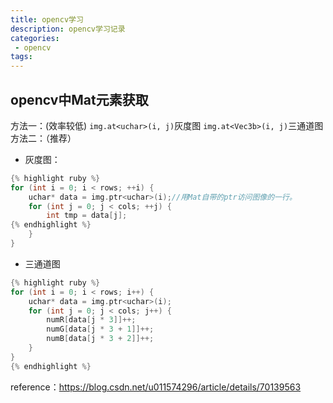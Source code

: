 ```yaml
---
title: opencv学习
description: opencv学习记录
categories:
 - opencv
tags:
---
```


## opencv中Mat元素获取

方法一：(效率较低)
`img.at<uchar>(i, j)`灰度图
`img.at<Vec3b>(i, j)`三通道图
方法二：（推荐）
- 灰度图：
```C++
{% highlight ruby %}
for (int i = 0; i < rows; ++i) {
	uchar* data = img.ptr<uchar>(i);//用Mat自带的ptr访问图像的一行。
	for (int j = 0; j < cols; ++j) {
		int tmp = data[j];
{% endhighlight %}
	}
}
```
- 三通道图

```c++
{% highlight ruby %}
for (int i = 0; i < rows; i++) {
	uchar* data = img.ptr<uchar>(i);
	for (int j = 0; j < cols; j++) {
		numR[data[j * 3]]++;
		numG[data[j * 3 + 1]]++;
		numB[data[j * 3 + 2]]++;
	}
}
{% endhighlight %}
```

reference：https://blog.csdn.net/u011574296/article/details/70139563